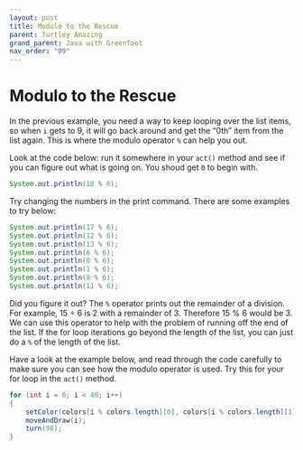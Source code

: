 ```yaml
---
layout: post
title: Modulo to the Rescue
parent: Turtley Amazing
grand_parent: Java with Greenfoot
nav_order: "09"
---
```


# Modulo to the Rescue

In the previous example, you need a way to keep looping over the list items, so when `i` gets to 9, it will go back around and get the “0th” item from the list again. This is where the modulo operator `%` can help you out.

Look at the code below: run it somewhere in your `act()` method and see if you can figure out what is going on. You shoud get `0` to begin with.

```java
System.out.println(18 % 6);
```

Try changing the numbers in the print command. There are some examples to try below:

```java
System.out.println(17 % 6);
System.out.println(12 % 6);
System.out.println(13 % 6);
System.out.println(6 % 6);
System.out.println(0 % 6);
System.out.println(1 % 6);
System.out.println(8 % 6);
System.out.println(11 % 6);
```

Did you figure it out? The `%` operator prints out the remainder of a division. For example, 15 ÷ 6 is 2 with a remainder of 3. Therefore 15 % 6 would be 3. We can use this operator to help with the problem of running off the end of the list. If the for loop iterations go beyond the length of the list, you can just do a `%` of the length of the list.

Have a look at the example below, and read through the code carefully to make sure you can see how the modulo operator is used. Try this for your for loop in the `act()` method.

```java
for (int i = 0; i < 40; i++)
{
    setColor(colors[i % colors.length][0], colors[i % colors.length][1], colors[i % colors.length][2]);
    moveAndDraw(i);
    turn(98);
}
```
